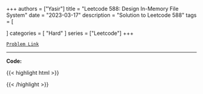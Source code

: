 
+++
authors = ["Yasir"]
title = "Leetcode 588: Design In-Memory File System"
date = "2023-03-17"
description = "Solution to Leetcode 588"
tags = [
    
]
categories = [
    "Hard"
]
series = ["Leetcode"]
+++



[`Problem Link`](https://leetcode.com/problems/design-in-memory-file-system/description/)

---

**Code:**

{{< highlight html >}}

{{< /highlight >}}

